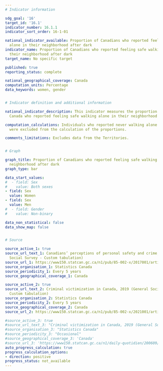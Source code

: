 ```yaml
---
# Indicator information

sdg_goal: '16'
target_id: '16.1'
indicator_number: 16.1.1
indicator_sort_order: 16-1-01

national_indicator_available: Proportion of Canadians who reported feeling safe walking
  alone in their neighborhood after dark
indicator_name: Proportion of Canadians who reported feeling safe walking alone in
  their neighborhood after dark
target_name: No specific target

published: true
reporting_status: complete

national_geographical_coverage: Canada
computation_units: Percentage
data_keywords: women, gender


# Indicator definition and additional information

national_indicator_description: This indicator measures the proportion of people in
  Canada who reported feeling safe walking alone in their neighborhood after dark.

computation_calculations: Individuals who reported never walking alone after dark
  were excluded from the calculation of the proportions.

comments_limitations: Excludes data from the Territories.


# Graph

graph_title: Proportion of Canadians who reported feeling safe walking alone in their
  neighborhood after dark
graph_type: bar

data_start_values:
#  - field: Sex
#    value: Both sexes
- field: Sex
  value: Women
- field: Sex
  value: Men
#  - field: Gender
#    value: Non-binary

data_non_statistical: false
data_show_map: false


# Source

source_active_1: true
source_url_text_1: Canadians’ perceptions of personal safety and crime, 2014 (General
  Social Survey - Custom tabulation)
source_url_1: https://www150.statcan.gc.ca/n1/pub/85-002-x/2017001/article/54889/tbl/tbl02-eng.htm
source_organisation_1: Statistics Canada
source_periodicity_1: Every 5 years
source_geographical_coverage_1: Canada

source_active_2: true
source_url_text_2: Criminal victimization in Canada, 2019 (General Social Survey -
  Custom tabulation)
source_organisation_2: Statistics Canada
source_periodicity_2: Every 5 years
source_geographical_coverage_2: Canada
source_url_2: https://www150.statcan.gc.ca/n1/pub/85-002-x/2021001/article/00014-eng.htm#:~:text=Nearly%20one%20in%20five%20(17%25)%20women%20felt%20unsafe%20when%20walking%20alone%20in%20their%20neighbourhood%20after%20dark%2C%20more%20than%20double%20the%20proportion%20of%20men%20(8%25)

#source_active_3: true
#source_url_text_3: "Criminal victimization in Canada, 2019 (General Social Survey - Custom tabulation)"
#source_organisation_3: "Statistics Canada"
#source_periodicity_3: "Occasional"
#source_geographical_coverage_3: 'Canada'
#source_url_3: 'https://www150.statcan.gc.ca/n1/daily-quotidien/200609/t001a-eng.htm'
auto_progress_calculation: true
progress_calculation_options:
- direction: positive
progress_status: not_available
---
```

